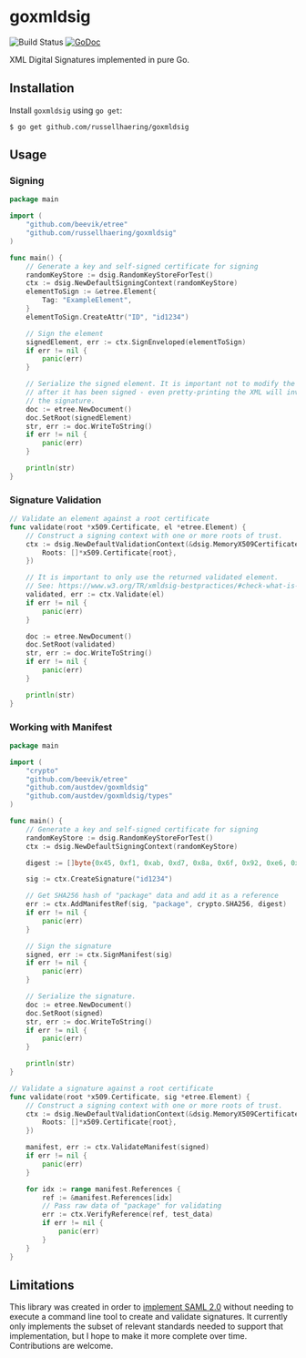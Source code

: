 # goxmldsig

![Build Status](https://github.com/russellhaering/goxmldsig/actions/workflows/test.yml/badge.svg?branch=main)
[![GoDoc](https://godoc.org/github.com/russellhaering/goxmldsig?status.svg)](https://godoc.org/github.com/russellhaering/goxmldsig)

XML Digital Signatures implemented in pure Go.

## Installation

Install `goxmldsig` using `go get`:

```
$ go get github.com/russellhaering/goxmldsig
```

## Usage

### Signing

```go
package main

import (
    "github.com/beevik/etree"
    "github.com/russellhaering/goxmldsig"
)

func main() {
    // Generate a key and self-signed certificate for signing
    randomKeyStore := dsig.RandomKeyStoreForTest()
    ctx := dsig.NewDefaultSigningContext(randomKeyStore)
    elementToSign := &etree.Element{
        Tag: "ExampleElement",
    }
    elementToSign.CreateAttr("ID", "id1234")

    // Sign the element
    signedElement, err := ctx.SignEnveloped(elementToSign)
    if err != nil {
        panic(err)
    }

    // Serialize the signed element. It is important not to modify the element
    // after it has been signed - even pretty-printing the XML will invalidate
    // the signature.
    doc := etree.NewDocument()
    doc.SetRoot(signedElement)
    str, err := doc.WriteToString()
    if err != nil {
        panic(err)
    }

    println(str)
}
```

### Signature Validation

```go
// Validate an element against a root certificate
func validate(root *x509.Certificate, el *etree.Element) {
    // Construct a signing context with one or more roots of trust.
    ctx := dsig.NewDefaultValidationContext(&dsig.MemoryX509CertificateStore{
        Roots: []*x509.Certificate{root},
    })

    // It is important to only use the returned validated element.
    // See: https://www.w3.org/TR/xmldsig-bestpractices/#check-what-is-signed
    validated, err := ctx.Validate(el)
    if err != nil {
        panic(err)
    }

    doc := etree.NewDocument()
    doc.SetRoot(validated)
    str, err := doc.WriteToString()
    if err != nil {
        panic(err)
    }

    println(str)
}
```

### Working with Manifest

```go
package main

import (
    "crypto"
    "github.com/beevik/etree"
    "github.com/austdev/goxmldsig"
    "github.com/austdev/goxmldsig/types"
)

func main() {
    // Generate a key and self-signed certificate for signing
    randomKeyStore := dsig.RandomKeyStoreForTest()
    ctx := dsig.NewDefaultSigningContext(randomKeyStore)

    digest := []byte{0x45, 0xf1, 0xab, 0xd7, 0x8a, 0x6f, 0x92, 0xe6, 0xa4, 0xb6, 0x8e, 0xba, 0x8f, 0xe7, 0x91, 0x96, 0xe0, 0xb2, 0x16, 0xd6, 0x0b, 0x82, 0x1b, 0x00, 0x45, 0xfa, 0xb8, 0xad, 0xd4, 0xfa, 0xff, 0xf9}

    sig := ctx.CreateSignature("id1234")

    // Get SHA256 hash of "package" data and add it as a reference
    err := ctx.AddManifestRef(sig, "package", crypto.SHA256, digest)
    if err != nil {
        panic(err)
    }

    // Sign the signature
    signed, err := ctx.SignManifest(sig)
    if err != nil {
        panic(err)
    }

    // Serialize the signature.
    doc := etree.NewDocument()
    doc.SetRoot(signed)
    str, err := doc.WriteToString()
    if err != nil {
        panic(err)
    }

    println(str)
}

// Validate a signature against a root certificate
func validate(root *x509.Certificate, sig *etree.Element) {
    // Construct a signing context with one or more roots of trust.
    ctx := dsig.NewDefaultValidationContext(&dsig.MemoryX509CertificateStore{
        Roots: []*x509.Certificate{root},
    })

    manifest, err := ctx.ValidateManifest(signed)
    if err != nil {
        panic(err)
    }

    for idx := range manifest.References {
        ref := &manifest.References[idx]
        // Pass raw data of "package" for validating
        err := ctx.VerifyReference(ref, test_data)
        if err != nil {
            panic(err)
        }
    }
}
```

## Limitations

This library was created in order to [implement SAML 2.0](https://github.com/russellhaering/gosaml2)
without needing to execute a command line tool to create and validate signatures. It currently
only implements the subset of relevant standards needed to support that implementation, but
I hope to make it more complete over time. Contributions are welcome.
